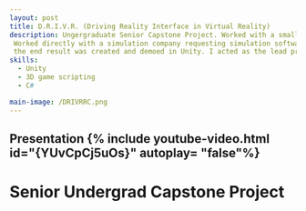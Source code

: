 ```yaml
---
layout: post
title: D.R.I.V.R. (Driving Reality Interface in Virtual Reality)
description: Ungergraduate Senior Capstone Project. Worked with a small team over the course of a 4 months to deliver a proof of concept software. 
 Worked directly with a simulation company requesting simulation software that would allow truck drivers to remotely operate fleets of vehicles.
 the end result was created and demoed in Unity. I acted as the lead programmer/scripter and as the project lead.
skills: 
  - Unity
  - 3D game scripting
  - C#

main-image: /DRIVRRC.png
---
```

## Presentation {% include youtube-video.html id="{YUvCpCj5uOs}" autoplay= "false"%}

<!-- <div >
    <div style="width: 33%; float: left">
        <h3>View the Final Presentation:</h3>
        <a href="https://docs.google.com/presentation/d/1_EsmamCCo5LLaXm3lc_WmKcbVw0uyfsPoHbO7NSVjRA/edit?slide=id.p1#slide=id.p1" target="_blank">
        <img src=/DRIVRRC.png alt="View the Presentation" width="240" height="180" /> </a>
    </div>
</div>
<div >
    <div style="width: 33%; float: left">
        <h3>View the Demo Video:</h3>
        <a href="http://www.youtube.com/watch?feature=player_embedded&v=YUvCpCj5uOs" target="_blank">
        <img src="http://img.youtube.com/vi/YUvCpCj5uOs/mqdefault.jpg" alt="Watch the video" width="240" height="180" /> </a>
    </div>
</div> -->
# Senior Undergrad Capstone Project

